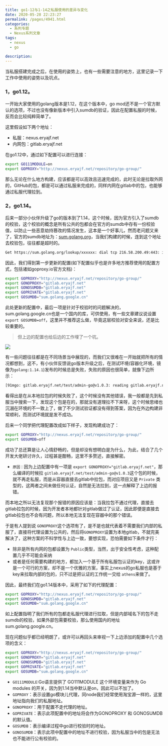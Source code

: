 ```yaml
---
title: go1-12与1-14之私服使用的差异与变化
date: 2020-05-28 22:23:27
permalink: /pages/4941.html
categories: 
  - 系列专题
  - Nexus系列文章
tags: 
  - nexus
  - go

description: 
---
```


当私服搭建完成之后，在使用的姿势上，也有一些需要注意的地方，这里记录一下工作中使用的姿势以及坑点。

### 1，go1.12。

一开始大家使用的golang版本是1.12，在这个版本中，go mod还不是一个官方默认的选项，不过也没有像新版本中引入sumdb的验证，因此在配置私服的时候，反而会比较纯粹简单了。

这里假设如下两个地址：

- 私服：nexus.eryajf.net
- 内网包：gitlab.eryajf.net

在go1.12中，通过如下配置可以进行连接：

```sh
export GO111MODULE=on
export GOPROXY="http://nexus.eryajf.net/repository/go-group/"
```

那么无论在什么地方构建，应该都是可以高效且迅速完成的，此时无论是拉取外网的，GitHub的包，都是可以通过私服来完成的，同样内网在gitlab中的包，也能够通过私服代理拉到。

### 2，go1.14。

后来一部分小伙伴升级了go的版本到了1.14，这个时候，因为官方引入了sumdb的校验，这个校验的概念是所有公共的包都会在官方的sumdb中存有一份校验值，以防止一些恶意劫持篡改的情况发生，这本是一个好事儿，然而老问题又来了，官方的sumdb地址为：[sum.golang.org](https://sum.golang.org/)，当我们构建的时候，连到这个地址去校验包，往往都是超时的。

```sh
Get https://sum.golang.org/lookup/xxxxxx: dial tcp 216.58.200.49:443: i/o timeout
```

因此，我们得到第一步更新的配置(如下配置似乎也是许多地方推荐使用的配置方式，包括诸如goproxy.io官方文档)：

```sh
export GOPROXY="http://nexus.eryajf.net/repository/go-group/"
export GONOPROXY="gitlab.eryajf.net"
export GONOSUMDB="gitlab.eryajf.net"
export GOPRIVATE="gitlab.eryajf.net"
export GOSUMDB="sum.golang.google.cn"
```

此处更新的配置中，最后一项是针对于校验时的问题解决的，sum.golang.google.cn也是一个国内的库，可供使用，有一些文章建议说设置 `export GOSUMDB=off`，这里并不推荐这么做，毕竟这层校验对安全来说，还是比较重要的。

> 但上边的配置也给后边的工作埋了一个坑。

![](http://t.eryajf.net/imgs/2021/09/0d230885e915a821.jpg)

有一些问题往往都是在不同场景当中展现的，而我们又很难在一开始就把所有的情况都想到，这不，有小伙伴反馈说go版本升级之后，在测试环境(容器化环境，镜像为`golang:1.14.1`)发布的时候总是失败，失败的原因也很简单，就像下边所示：

```sh
[91mgo: gitlab.eryajf.net/test/admin-go@v1.0.3: reading gitlab.eryajf.net/test/admin-go/go.mod at revision v1.0.3: unknown revision v1.0.3
```

看得出是在从本地拉包的时候失败了，这个时候没有其他错误，我一般都是先到私服当中搜索一下，发现这个包是在的，那就没有道理拉不下来呀，这个时候思绪也沉溺在环境的不一致上了，做了不少测试验证都没有得到答案，因为在外边构建非常顺利，而测试环境就是发不成功。

后来一个同学把代理配置改成如下样子，发现构建成功了：

```sh
export GOPROXY="http://nexus.eryajf.net/repository/go-group/"
export GOSUMDB=off
```

成功了总还算是让人心情舒畅的，但是却没有想明白是为什么，为此，结合了几个开发大佬研讨许久，过程甚是酣畅，这里不多赘述，直接解密。

- `原因：`因为上边配置中有一项是 `export GONOPROXY="gitlab.eryajf.net"`，那么编译的时候拉 `gitlab.eryajf.net/test/admin-go@v1.0.3`这个包的时候，就不再走私服，而是从容器直接去gitlab中拉包，而对应项目又是 `Private` 类型的，这两者之间未做任何认证，自然是无法拉到，这一点解释了上边的报错。

而本地之所以无法复现那个报错的原因应该是：当我拉包不通过代理，直接去gitlab拉包的时候，因为开发者本地都针对gitlab做过了认证，因此即便是直接去gitlab拉包也不会有问题，所以本地无法复现在容器中的那个错误。

于是有人提到说 `GONOPROXY`这个选项有了，是不是也就代表着不需要我们内部的私服了，直接将代理设置为公共的，然后将`GONOPROXY`设置为本地gitlab，不就完美解决了，这种方案的不科学性与上边一致，要想实现，恐怕需要如下条件才行：

- 除非是所有内网的包都设置为 `Public`类型，当然，出于安全性考虑，这种配置几乎不可能会采纳
- 或者是任何需要构建的地方，都加入一个基于所有私服包认证的key，这或许是一个可行的方案，却不是一个优雅的方案，事实上nexus的go私服也是基于key来拉取内部的包的，只不过是把认证的工作统一交给 `athens`来做了。

因此，最终我们在go1.14版本中，采用了如下的代理配置：

```sh
export GOPROXY="http://nexus.eryajf.net/repository/go-group/"
export GONOSUMDB="gitlab.eryajf.net"
export GOSUMDB="sum.golang.google.cn"
```

如上配置指明了我们所有的包都走私服代理进行拉取，但是内部域名下的包不走sumdb的校验，如果外部包需要校验，那么使用国内的地址 sum.golang.google.cn。

现在问题似乎都已经明朗了，或许可以再回头来审视一下上边添加的配置中几个选项的含义：

```sh
export GOPROXY="http://nexus.eryajf.net/repository/go-group/"
export GONOPROXY="gitlab.eryajf.net"
export GONOSUMDB="gitlab.eryajf.net"
export GOPRIVATE="gitlab.eryajf.net"
export GOSUMDB="sum.golang.google.cn"
```

- `GO111MODULE`:Go语言提供了 GO111MODULE 这个环境变量来作为 Go modules 的开关，因为到1.14当中默认是on，因此可以不加了。
- `GOPROXY`：表示设置go模块儿代理，同node我们经常使用淘宝源一样的，这里地址指向我们的私服地址。
- `GONOPROXY`：用于配置不走代理的地址。
- `GOPRIVATE`：表示此项配置中的地址将会作为GONOPROXY 和 GONOSUMDB 的默认值。
- `GOSUMDB`：表示编译过程中go进行校验时的地址。
- `GONOSUMDB`：表示此项中配置中的地址不进行校验，因为私服当中的包是无法也不能进行公有校验的。